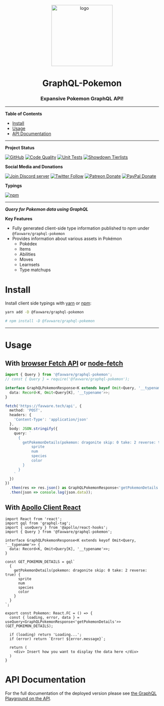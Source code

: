 <div align="center">
  <p>
  <a href="https://favware.tech/api"><img style="height: 200px" src="https://storage.googleapis.com/data-sunlight-146313.appspot.com/website-project-icons/favware-graphql.png" height="200" alt="logo"/></a>
  </p>

  <p>
<h1> GraphQL-Pokemon </h1>
<h3> Expansive Pokemon GraphQL API!</h3>
  </p>

</div>

---

**Table of Contents**

- [Install](#install)
- [Usage](#usage)
- [API Documentation](#api-documentation)

---

**Project Status**

[![GitHub](https://img.shields.io/github/license/favware/graphql-pokemon?logo=github&style=flat-square)](https://github.com/favware/graphql-pokemon/blob/master/LICENSE.md)
[![Code Quality](https://github.com/favware/graphql-pokemon/workflows/Code%20Quality/badge.svg)](https://github.com/favware/graphql-pokemon/actions?query=workflow%3A"Code+Quality")
[![Unit Tests](https://github.com/favware/graphql-pokemon/workflows/Unit%20Tests/badge.svg)](https://github.com/favware/graphql-pokemon/actions?query=workflow%3A"Unit+Tests")
[![Showdown Tierlists](https://github.com/favware/graphql-pokemon/workflows/Update%20Showdown%20Tierlists/badge.svg)](https://github.com/favware/graphql-pokemon/actions?query=workflow%3A"Update+Showdown+Formats")

**Social Media and Donations**

[![Join Discord server](https://img.shields.io/discord/512303595966824458?color=697EC4&label=Join%20Discord%20Server&logo=discord&logoColor=FDFEFE&style=flat-square)](https://favware.tech/redirect/server)
[![Twitter Follow](https://img.shields.io/twitter/follow/favna_?label=Follow%20@Favna_&logo=twitter&colorB=1DA1F2&style=flat-square)](https://twitter.com/Favna_/follow)
[![Patreon Donate](https://img.shields.io/badge/patreon-donate-brightgreen.svg?label=Donate%20with%20Patreon&logo=patreon&colorB=F96854&style=flat-square&link=https://www.patreon.com/bePatron?u=9336537)](https://www.patreon.com/bePatron?u=9336537)
[![PayPal Donate](https://img.shields.io/badge/paypal-donate-brightgreen.svg?label=Donate%20with%20Paypal&logo=paypal&colorB=00457C&style=flat-square&link=https://www.paypal.com/cgi-bin/webscr?cmd=_s-xclick&hosted_button_id=XMAYCF9SDHZ34)](https://www.patreon.com/bePatron?u=9336537)

**Typings**

[![npm](https://img.shields.io/npm/v/@favware/graphql-pokemon?color=crimson&label=graphql-pokemon%20version&logo=npm&style=flat-square)](https://www.npmjs.com/package/@favware/graphql-pokemon)

---

**_Query for Pokemon data using GraphQL_**

**Key Features**

- Fully generated client-side type information published to npm under `@favware/graphql-pokemon`
- Provides information about various assets in Pokémon
  - Pokédex
  - Items
  - Abilities
  - Moves
  - Learnsets
  - Type matchups

# Install

Install client side typings with [yarn](https://yarnpkg.com) or [npm](https://www.npmjs.com/):

```sh
yarn add -D @favware/graphql-pokemon

# npm install -D @favware/graphql-pokemon
```

---

# Usage

## With [browser Fetch API](https://developer.mozilla.org/en-US/docs/Web/API/Fetch_API) or [node-fetch](https://www.npmjs.com/package/node-fetch)

```ts
import { Query } from '@favware/graphql-pokemon';
// const { Query } = require('@favware/graphql-pokemon');

interface GraphQLPokemonResponse<K extends keyof Omit<Query, '__typename'>> {
  data: Record<K, Omit<Query[K], '__typename'>>;
}

fetch('https://favware.tech/api', {
  method: 'POST',
  headers: {
    'Content-Type': 'application/json'
  },
  body: JSON.stringify({
    query: `
      {
        getPokemonDetails(pokemon: dragonite skip: 0 take: 2 reverse: true) {
            sprite
            num
            species
            color
        }
      }
    `
  })
})
  .then(res => res.json() as GraphQLPokemonResponse<'getPokemonDetails'>)
  .then(json => console.log(json.data));
```

## With [Apollo Client React](https://www.apollographql.com/docs/react/)

```tsx
import React from 'react';
import gql from 'graphql-tag';
import { useQuery } from '@apollo/react-hooks';
import { Query } from '@favware/graphql-pokemon';

interface GraphQLPokemonResponse<K extends keyof Omit<Query, '__typename'>> {
  data: Record<K, Omit<Query[K], '__typename'>>;
}

const GET_POKEMON_DETAILS = gql`
  {
    getPokemonDetails(pokemon: dragonite skip: 0 take: 2 reverse: true) {
      sprite
      num
      species
      color
    }
  }
`;

export const Pokemon: React.FC = () => {
  const { loading, error, data } = useQuery<GraphQLPokemonResponse<'getPokemonDetails'>>(GET_POKEMON_DETAILS);

  if (loading) return 'Loading...';
  if (error) return `Error! ${error.message}`;
  
  return (
    <div> Insert how you want to display the data here </div>
  )
}
```

# API Documentation

For the full documentation of the deployed version please see [the GraphQL Playground on the API](https://favware.tech/api?ngsw-bypass=true).
